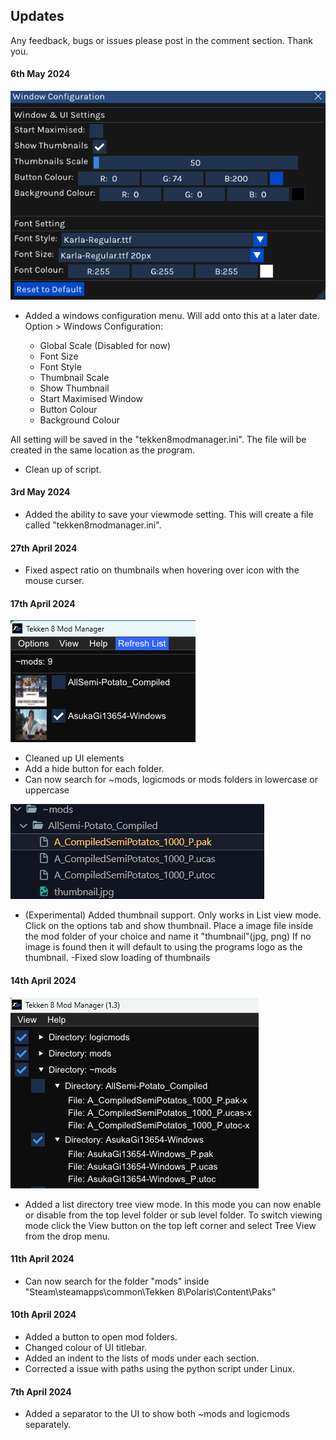 
## Updates

Any feedback, bugs or issues please post in the comment section. Thank you.

#### 6th May 2024

   ![Screenshot of a comment on a GitHub issue showing an image, added in the Markdown, of an Octocat smiling and raising a tentacle.](assets/screenshots/window_setting.png)
   
   - Added a windows configuration menu. Will add onto this at a later date. Option > Windows Configuration:

      - Global Scale (Disabled for now)
      - Font Size
      - Font Style
      - Thumbnail Scale
      - Show Thumbnail
      - Start Maximised Window
      - Button Colour
      - Background Colour

   All setting will be saved in the "tekken8modmanager.ini". The file will be created in the same location as the program.


   - Clean up of script.



#### 3rd May 2024

   - Added the ability to save your viewmode setting. This will create a file called "tekken8modmanager.ini".

 
#### 27th April 2024
   - Fixed aspect ratio on thumbnails when hovering over icon with the mouse curser.

#### 17th April 2024

   ![Screenshot of a comment on a GitHub issue showing an image, added in the Markdown, of an Octocat smiling and raising a tentacle.](assets/screenshots/thumbnailview.png)



   - Cleaned up UI elements
   - Add a hide button for each folder.
   - Can now search for ~mods, logicmods or mods folders in lowercase or uppercase


   ![Screenshot of a comment on a GitHub issue showing an image, added in the Markdown, of an Octocat smiling and raising a tentacle.](assets/screenshots/thumbnail_structure.png)

   - (Experimental) Added thumbnail support. Only works in List view mode.  Click on the options tab and show thumbnail.  Place a image file  inside the mod folder of your choice and name it "thumbnail"(jpg, png) If no image is found then it will default to using the programs logo as the thumbnail. 
   -Fixed slow loading of thumbnails


#### 14th April 2024

   ![Screenshot of a comment on a GitHub issue showing an image, added in the Markdown, of an Octocat smiling and raising a tentacle.](assets/screenshots/treeview.png)


   - Added a list directory tree view mode. In this mode you can now enable or disable from the top level folder or sub level folder. To switch viewing mode click the View button on the top left corner and select Tree View from the drop menu.




#### 11th April 2024
   - Can now search for the folder "mods" inside "Steam\steamapps\common\Tekken 8\Polaris\Content\Paks"


#### 10th April 2024
   - Added a button to open mod folders.
   - Changed colour of UI titlebar.
   - Added an indent to the lists of mods under each section.
   - Corrected a issue with paths using the python script under Linux.  

#### 7th April 2024
   - Added a separator to the UI to show both ~mods and logicmods separately.

   

#
